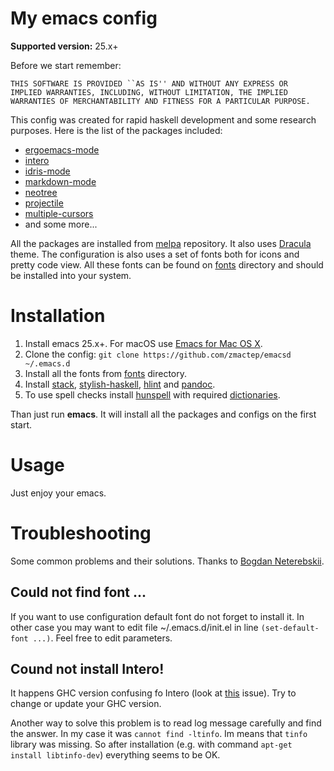 # My emacs config

**Supported version:** 25.x+

Before we start remember:
```
THIS SOFTWARE IS PROVIDED ``AS IS'' AND WITHOUT ANY EXPRESS OR
IMPLIED WARRANTIES, INCLUDING, WITHOUT LIMITATION, THE IMPLIED
WARRANTIES OF MERCHANTABILITY AND FITNESS FOR A PARTICULAR PURPOSE.
```

This config was created for rapid haskell development and some research purposes. Here is the list of the packages included:

* [ergoemacs-mode](https://ergoemacs.github.io)
* [intero](https://commercialhaskell.github.io/intero/)
* [idris-mode](https://github.com/idris-hackers/idris-mode)
* [markdown-mode](http://jblevins.org/projects/markdown-mode/)
* [neotree](https://github.com/jaypei/emacs-neotree)
* [projectile](https://github.com/bbatsov/projectile)
* [multiple-cursors](https://github.com/magnars/multiple-cursors.el)
* and some more...

All the packages are installed from [melpa](http://melpa.org) repository. It also uses [Dracula](https://draculatheme.com) theme.
The configuration is also uses a set of fonts both for icons and pretty code view. All these fonts can be found on [fonts](https://github.com/zmactep/emacsd/tree/master/fonts) directory and should be installed into your system.

Installation
============

1. Install emacs 25.x+. For macOS use [Emacs for Mac OS X](https://emacsformacosx.com).
1. Clone the config: `git clone https://github.com/zmactep/emacsd ~/.emacs.d`
1. Install all the fonts from [fonts](https://github.com/zmactep/emacsd/tree/master/fonts) directory.
1. Install [stack](https://haskellstack.org), [stylish-haskell](https://github.com/jaspervdj/stylish-haskell), [hlint](https://github.com/ndmitchell/hlint) and [pandoc](http://pandoc.org). 
1. To use spell checks install [hunspell](http://hunspell.github.io) with required [dictionaries](https://github.com/wooorm/dictionaries).

Than just run **emacs**. It will install all the packages and configs on the first start.

Usage
=====

Just enjoy your emacs.

Troubleshooting
===============

Some common problems and their solutions. Thanks to [Bogdan Neterebskii](https://github.com/OZzZzZ).

Could not find font ...
-----------------------

If you want to use configuration default font do not forget to install it. In other case you may want to edit file ~/.emacs.d/init.el in line `(set-default-font ...)`. Feel free to edit parameters.

Cound not install Intero!
-------------------------

It happens GHC version confusing fo Intero (look at [this](https://github.com/commercialhaskell/intero/issues/232) issue). Try to change or update your GHC version.

Another way to solve this problem is to read log message carefully and find the answer. In my case it was `cannot find -ltinfo`. Im means that `tinfo` library was missing. So after installation (e.g. with command `apt-get install libtinfo-dev`) everything seems to be OK.
